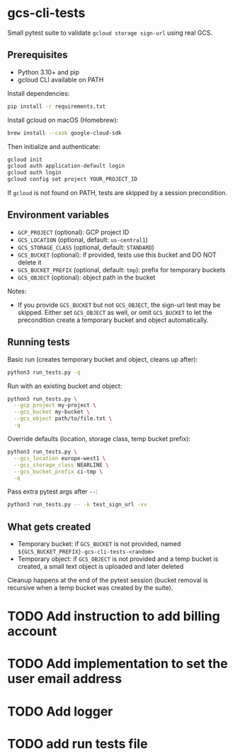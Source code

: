# gcs-cli-tests

Small pytest suite to validate `gcloud storage sign-url` using real GCS.

## Prerequisites

- Python 3.10+ and pip
- gcloud CLI available on PATH

Install dependencies:

```bash
pip install -r requirements.txt
```

Install gcloud on macOS (Homebrew):

```bash
brew install --cask google-cloud-sdk
```

Then initialize and authenticate:

```bash
gcloud init
gcloud auth application-default login
gcloud auth login
gcloud config set project YOUR_PROJECT_ID
```

If `gcloud` is not found on PATH, tests are skipped by a session precondition.

## Environment variables

- `GCP_PROJECT` (optional): GCP project ID
- `GCS_LOCATION` (optional, default: `us-central1`)
- `GCS_STORAGE_CLASS` (optional, default: `STANDARD`)
- `GCS_BUCKET` (optional): if provided, tests use this bucket and DO NOT delete it
- `GCS_BUCKET_PREFIX` (optional, default: `tmp`): prefix for temporary buckets
- `GCS_OBJECT` (optional): object path in the bucket

Notes:

- If you provide `GCS_BUCKET` but not `GCS_OBJECT`, the sign-url test may be skipped. Either set `GCS_OBJECT` as well,
  or omit `GCS_BUCKET` to let the precondition create a temporary bucket and object automatically.

## Running tests

Basic run (creates temporary bucket and object, cleans up after):

```bash
python3 run_tests.py -q
```

Run with an existing bucket and object:

```bash
python3 run_tests.py \
  --gcp_project my-project \
  --gcs_bucket my-bucket \
  --gcs_object path/to/file.txt \
  -q
```

Override defaults (location, storage class, temp bucket prefix):

```bash
python3 run_tests.py \
  --gcs_location europe-west1 \
  --gcs_storage_class NEARLINE \
  --gcs_bucket_prefix ci-tmp \
  -q
```

Pass extra pytest args after `--`:

```bash
python3 run_tests.py -- -k test_sign_url -vv
```

## What gets created

- Temporary bucket: if `GCS_BUCKET` is not provided, named `${GCS_BUCKET_PREFIX}-gcs-cli-tests-<random>`
- Temporary object: if `GCS_OBJECT` is not provided and a temp bucket is created, a small text object is uploaded and
  later deleted

Cleanup happens at the end of the pytest session (bucket removal is recursive when a temp bucket was created by the
suite).

# TODO Add instruction to add billing account

# TODO Add implementation  to set the user email address

# TODO Add logger

# TODO add run tests file 
